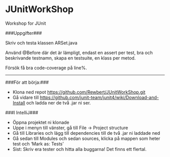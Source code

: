 # JUnitWorkShop
Workshop for JUnit

###Uppgifter###

Skriv och testa klassen ARSet.java

Använd @Before där det är lämpligt, endast en assert per test, bra och beskrivande testnamn, skapa en testsuite, en klass per metod.

Försök få bra code-coverage på line%.





----

###För att börja:###

* Klona ned repot https://github.com/Rewbert/JUnitWorkShop.git
* Gå vidare till https://github.com/junit-team/junit4/wiki/Download-and-Install och ladda ner de två .jar ni ser.

###I IntelliJ###
* Öppna projektet ni klonade
* Uppe i menyn till vänster, gå till File -> Project structure
* Gå till Libraries och lägg till dependencies till de två .jar ni laddade ned
* Gå sedan till Modules och sedan sources, klicka på mappen som heter test och ‘Mark as: Tests’
* Sist: Skriv era tester och hitta alla buggarna! Det finns ett flertal.
